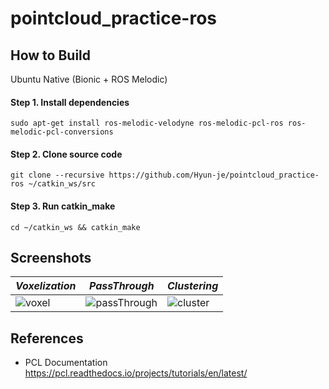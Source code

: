 # pointcloud_practice-ros

## How to Build
Ubuntu Native (Bionic + ROS Melodic)


#### Step 1. Install dependencies
```
sudo apt-get install ros-melodic-velodyne ros-melodic-pcl-ros ros-melodic-pcl-conversions
```
#### Step 2. Clone source code
```
git clone --recursive https://github.com/Hyun-je/pointcloud_practice-ros ~/catkin_ws/src
```
#### Step 3. Run catkin_make
```
cd ~/catkin_ws && catkin_make
```

## Screenshots
| *Voxelization* | *PassThrough* | *Clustering* |
|----|----|----|
| ![voxel](https://user-images.githubusercontent.com/7419790/120882728-9700f500-c614-11eb-8100-7149eaa7155c.png) | ![passThrough](https://user-images.githubusercontent.com/7419790/120882726-96685e80-c614-11eb-9596-d6e34f5143ce.png) | ![cluster](https://user-images.githubusercontent.com/7419790/120882724-949e9b00-c614-11eb-8001-8145c9899921.png) |

## References
- PCL Documentation  https://pcl.readthedocs.io/projects/tutorials/en/latest/



